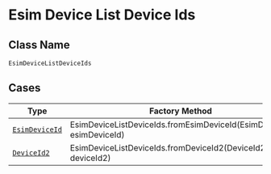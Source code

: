 
# Esim Device List Device Ids

## Class Name

`EsimDeviceListDeviceIds`

## Cases

| Type | Factory Method |
|  --- | --- |
| [`EsimDeviceId`](../../../doc/models/esim-device-id.md) | EsimDeviceListDeviceIds.fromEsimDeviceId(EsimDeviceId esimDeviceId) |
| [`DeviceId2`](../../../doc/models/device-id-2.md) | EsimDeviceListDeviceIds.fromDeviceId2(DeviceId2 deviceId2) |

